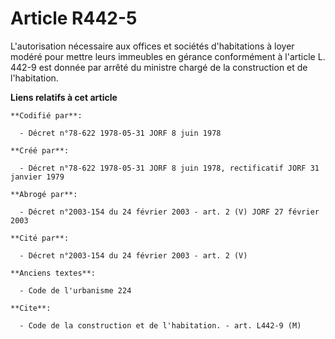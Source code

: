 # Article R442-5

L'autorisation nécessaire aux offices et sociétés d'habitations à loyer modéré pour mettre leurs immeubles en gérance
conformément à l'article L. 442-9 est donnée par arrêté du ministre chargé de la construction et de l'habitation.

**Liens relatifs à cet article**

	**Codifié par**:

	  - Décret n°78-622 1978-05-31 JORF 8 juin 1978

	**Créé par**:

	  - Décret n°78-622 1978-05-31 JORF 8 juin 1978, rectificatif JORF 31 janvier 1979

	**Abrogé par**:

	  - Décret n°2003-154 du 24 février 2003 - art. 2 (V) JORF 27 février 2003

	**Cité par**:

	  - Décret n°2003-154 du 24 février 2003 - art. 2 (V)

	**Anciens textes**:

	  - Code de l'urbanisme 224

	**Cite**:

	  - Code de la construction et de l'habitation. - art. L442-9 (M)
